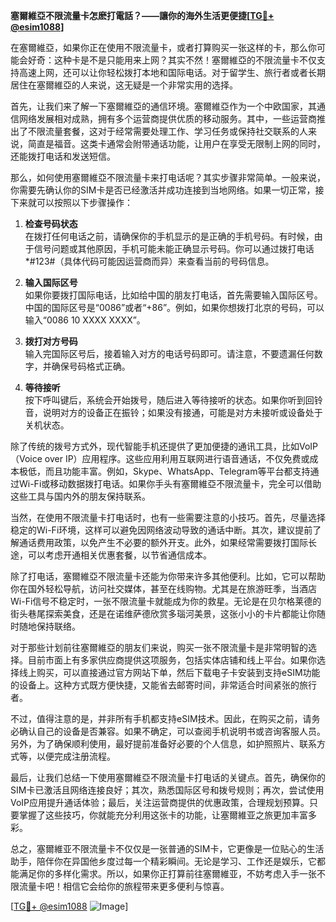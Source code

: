 **塞爾維亞不限流量卡怎麽打電話？——讓你的海外生活更便捷[[TG💪+ @esim1088](https://t.me/s/esim1088)]**

在塞爾維亞，如果你正在使用不限流量卡，或者打算购买一张这样的卡，那么你可能会好奇：这种卡是不是只能用来上网？其实不然！塞爾維亞的不限流量卡不仅支持高速上网，还可以让你轻松拨打本地和国际电话。对于留学生、旅行者或者长期居住在塞爾維亞的人来说，这无疑是一个非常实用的选择。

首先，让我们来了解一下塞爾維亞的通信环境。塞爾維亞作为一个中欧国家，其通信网络发展相对成熟，拥有多个运营商提供优质的移动服务。其中，一些运营商推出了不限流量套餐，这对于经常需要处理工作、学习任务或保持社交联系的人来说，简直是福音。这类卡通常会附带通话功能，让用户在享受无限制上网的同时，还能拨打电话和发送短信。

那么，如何使用塞爾維亞不限流量卡来打电话呢？其实步骤非常简单。一般来说，你需要先确认你的SIM卡是否已经激活并成功连接到当地网络。如果一切正常，接下来就可以按照以下步骤操作：

1. **检查号码状态**  
   在拨打任何电话之前，请确保你的手机显示的是正确的手机号码。有时候，由于信号问题或其他原因，手机可能未能正确显示号码。你可以通过拨打电话*#123#（具体代码可能因运营商而异）来查看当前的号码信息。

2. **输入国际区号**  
   如果你要拨打国际电话，比如给中国的朋友打电话，首先需要输入国际区号。中国的国际区号是“0086”或者“+86”。例如，如果你想拨打北京的号码，可以输入“0086 10 XXXX XXXX”。

3. **拨打对方号码**  
   输入完国际区号后，接着输入对方的电话号码即可。请注意，不要遗漏任何数字，并确保号码格式正确。

4. **等待接听**  
   按下呼叫键后，系统会开始拨号，随后进入等待接听的状态。如果你听到回铃音，说明对方的设备正在振铃；如果没有接通，可能是对方未接听或设备处于关机状态。

除了传统的拨号方式外，现代智能手机还提供了更加便捷的通讯工具，比如VoIP（Voice over IP）应用程序。这些应用利用互联网进行语音通话，不仅免费或成本极低，而且功能丰富。例如，Skype、WhatsApp、Telegram等平台都支持通过Wi-Fi或移动数据拨打电话。如果你手头有塞爾維亞不限流量卡，完全可以借助这些工具与国内外的朋友保持联系。

当然，在使用不限流量卡打电话时，也有一些需要注意的小技巧。首先，尽量选择稳定的Wi-Fi环境，这样可以避免因网络波动导致的通话中断。其次，建议提前了解通话费用政策，以免产生不必要的额外开支。此外，如果经常需要拨打国际长途，可以考虑开通相关优惠套餐，以节省通信成本。

除了打电话，塞爾維亞不限流量卡还能为你带来许多其他便利。比如，它可以帮助你在国外轻松导航，访问社交媒体，甚至在线购物。尤其是在旅游旺季，当酒店Wi-Fi信号不稳定时，一张不限流量卡就能成为你的救星。无论是在贝尔格莱德的街头巷尾探索美食，还是在诺维萨德欣赏多瑙河美景，这张小小的卡片都能让你随时随地保持联络。

对于那些计划前往塞爾維亞的朋友们来说，购买一张不限流量卡是非常明智的选择。目前市面上有多家供应商提供这项服务，包括实体店铺和线上平台。如果你选择线上购买，可以直接通过官方网站下单，然后下载电子卡安装到支持eSIM功能的设备上。这种方式既方便快捷，又能省去邮寄时间，非常适合时间紧张的旅行者。

不过，值得注意的是，并非所有手机都支持eSIM技术。因此，在购买之前，请务必确认自己的设备是否兼容。如果不确定，可以查阅手机说明书或咨询客服人员。另外，为了确保顺利使用，最好提前准备好必要的个人信息，如护照照片、联系方式等，以便完成注册流程。

最后，让我们总结一下使用塞爾維亞不限流量卡打电话的关键点。首先，确保你的SIM卡已激活且网络连接良好；其次，熟悉国际区号和拨号规则；再次，尝试使用VoIP应用提升通话体验；最后，关注运营商提供的优惠政策，合理规划预算。只要掌握了这些技巧，你就能充分利用这张卡的功能，让塞爾維亚之旅更加丰富多彩。

总之，塞爾維亚不限流量卡不仅仅是一张普通的SIM卡，它更像是一位贴心的生活助手，陪伴你在异国他乡度过每一个精彩瞬间。无论是学习、工作还是娱乐，它都能满足你的多样化需求。所以，如果你正打算前往塞爾維亚，不妨考虑入手一张不限流量卡吧！相信它会给你的旅程带来更多便利与惊喜。

[[TG💪+ @esim1088](https://t.me/s/esim1088) ![Image](https://i.postimg.cc/4NQfJmqS/Snipaste-2025-05-13-00-14-12.png)]